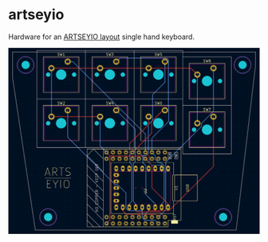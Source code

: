 # artseyio
Hardware for an [ARTSEYIO layout](https://artsey.io/) single hand keyboard.

![](images/pcb_layout.png)